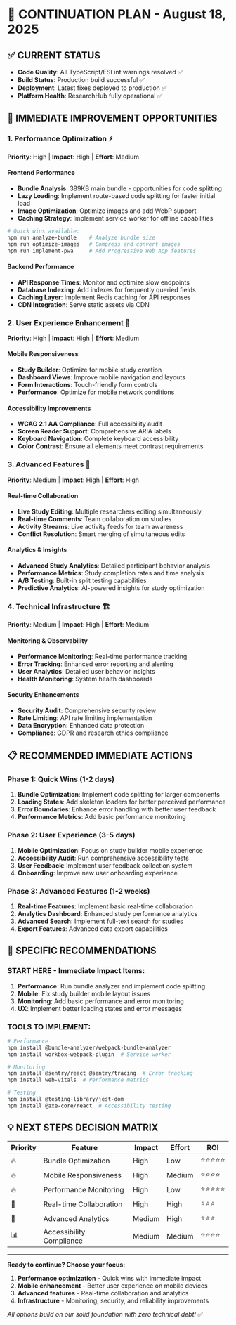 # 🎯 **CONTINUATION PLAN - August 18, 2025**

## ✅ **CURRENT STATUS**
- **Code Quality**: All TypeScript/ESLint warnings resolved ✅
- **Build Status**: Production build successful ✅  
- **Deployment**: Latest fixes deployed to production ✅
- **Platform Health**: ResearchHub fully operational ✅

## 🚀 **IMMEDIATE IMPROVEMENT OPPORTUNITIES**

### **1. Performance Optimization** ⚡
**Priority**: High | **Impact**: High | **Effort**: Medium

#### **Frontend Performance**
- **Bundle Analysis**: 389KB main bundle - opportunities for code splitting
- **Lazy Loading**: Implement route-based code splitting for faster initial load
- **Image Optimization**: Optimize images and add WebP support
- **Caching Strategy**: Implement service worker for offline capabilities

```bash
# Quick wins available:
npm run analyze-bundle    # Analyze bundle size
npm run optimize-images   # Compress and convert images
npm run implement-pwa     # Add Progressive Web App features
```

#### **Backend Performance**
- **API Response Times**: Monitor and optimize slow endpoints
- **Database Indexing**: Add indexes for frequently queried fields
- **Caching Layer**: Implement Redis caching for API responses
- **CDN Integration**: Serve static assets via CDN

### **2. User Experience Enhancement** 🎨
**Priority**: High | **Impact**: High | **Effort**: Medium

#### **Mobile Responsiveness**
- **Study Builder**: Optimize for mobile study creation
- **Dashboard Views**: Improve mobile navigation and layouts
- **Form Interactions**: Touch-friendly form controls
- **Performance**: Optimize for mobile network conditions

#### **Accessibility Improvements**
- **WCAG 2.1 AA Compliance**: Full accessibility audit
- **Screen Reader Support**: Comprehensive ARIA labels
- **Keyboard Navigation**: Complete keyboard accessibility
- **Color Contrast**: Ensure all elements meet contrast requirements

### **3. Advanced Features** 🚀
**Priority**: Medium | **Impact**: High | **Effort**: High

#### **Real-time Collaboration**
- **Live Study Editing**: Multiple researchers editing simultaneously
- **Real-time Comments**: Team collaboration on studies
- **Activity Streams**: Live activity feeds for team awareness
- **Conflict Resolution**: Smart merging of simultaneous edits

#### **Analytics & Insights**
- **Advanced Study Analytics**: Detailed participant behavior analysis
- **Performance Metrics**: Study completion rates and time analysis
- **A/B Testing**: Built-in split testing capabilities
- **Predictive Analytics**: AI-powered insights for study optimization

### **4. Technical Infrastructure** 🏗️
**Priority**: Medium | **Impact**: High | **Effort**: Medium

#### **Monitoring & Observability**
- **Performance Monitoring**: Real-time performance tracking
- **Error Tracking**: Enhanced error reporting and alerting
- **User Analytics**: Detailed user behavior insights
- **Health Monitoring**: System health dashboards

#### **Security Enhancements**
- **Security Audit**: Comprehensive security review
- **Rate Limiting**: API rate limiting implementation
- **Data Encryption**: Enhanced data protection
- **Compliance**: GDPR and research ethics compliance

## 📋 **RECOMMENDED IMMEDIATE ACTIONS**

### **Phase 1: Quick Wins** (1-2 days)
1. **Bundle Optimization**: Implement code splitting for larger components
2. **Loading States**: Add skeleton loaders for better perceived performance
3. **Error Boundaries**: Enhance error handling with better user feedback
4. **Performance Metrics**: Add basic performance monitoring

### **Phase 2: User Experience** (3-5 days)
1. **Mobile Optimization**: Focus on study builder mobile experience
2. **Accessibility Audit**: Run comprehensive accessibility tests
3. **User Feedback**: Implement user feedback collection system
4. **Onboarding**: Improve new user onboarding experience

### **Phase 3: Advanced Features** (1-2 weeks)
1. **Real-time Features**: Implement basic real-time collaboration
2. **Analytics Dashboard**: Enhanced study performance analytics
3. **Advanced Search**: Implement full-text search for studies
4. **Export Features**: Advanced data export capabilities

## 🎯 **SPECIFIC RECOMMENDATIONS**

### **START HERE** - Immediate Impact Items:
1. **Performance**: Run bundle analyzer and implement code splitting
2. **Mobile**: Fix study builder mobile layout issues
3. **Monitoring**: Add basic performance and error monitoring
4. **UX**: Implement better loading states and error messages

### **TOOLS TO IMPLEMENT**:
```bash
# Performance
npm install @bundle-analyzer/webpack-bundle-analyzer
npm install workbox-webpack-plugin  # Service worker

# Monitoring  
npm install @sentry/react @sentry/tracing  # Error tracking
npm install web-vitals  # Performance metrics

# Testing
npm install @testing-library/jest-dom
npm install @axe-core/react  # Accessibility testing
```

## 💡 **NEXT STEPS DECISION MATRIX**

| Priority | Feature | Impact | Effort | ROI |
|----------|---------|--------|--------|-----|
| 🔥 | Bundle Optimization | High | Low | ⭐⭐⭐⭐⭐ |
| 🔥 | Mobile Responsiveness | High | Medium | ⭐⭐⭐⭐ |
| 🔥 | Performance Monitoring | High | Low | ⭐⭐⭐⭐⭐ |
| 🚀 | Real-time Collaboration | High | High | ⭐⭐⭐ |
| 🚀 | Advanced Analytics | Medium | High | ⭐⭐⭐ |
| 📊 | Accessibility Compliance | Medium | Medium | ⭐⭐⭐⭐ |

---

**Ready to continue? Choose your focus:**
1. **Performance optimization** - Quick wins with immediate impact
2. **Mobile enhancement** - Better user experience on mobile devices  
3. **Advanced features** - Real-time collaboration and analytics
4. **Infrastructure** - Monitoring, security, and reliability improvements

*All options build on our solid foundation with zero technical debt!* ✅
